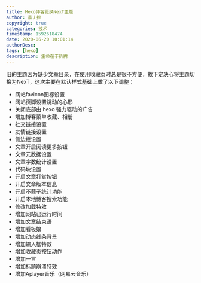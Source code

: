 ```yaml
---
title: Hexo博客更换NexT主题
author: 昜丿捺
copyright: true
categories: 技术
timestamp: 1592618474
date: 2020-06-20 10:01:14
authorDesc:
tags: [hexo]
description: 生命在于折腾
---
```

旧的主题因为缺少文章目录，在使用收藏页时总是很不方便，故下定决心将主题切换为NexT，这次主要在默认样式基础上做了以下调整：
- 网站favicon图标设置
- 网站页脚设置跳动的心形
- 关闭底部由 hexo 强力驱动的广告
- 增加博客菜单收藏、相册
- 社交链接设置
- 友情链接设置
- 侧边栏设置
- 文章开启阅读更多按钮
- 文章元数据设置
- 文章字数统计设置
- 代码块设置
- 开启文章打赏按钮
- 开启文章版本信息
- 开启不蒜子统计功能
- 开启本地博客搜索功能
- 修改加载特效
- 增加网站已运行时间
- 增加文章结束语
- 增加看板娘
- 增加动态线条背景
- 增加输入框特效
- 增加收藏页按钮动作
- 增加一言
- 增加标题崩溃特效
- 增加Aplayer音乐（网易云音乐）
